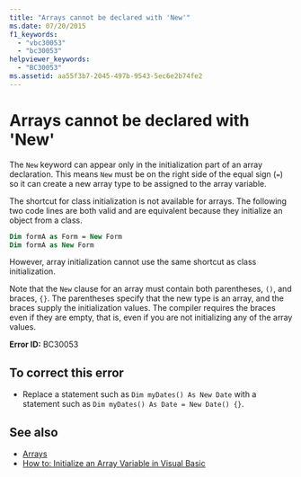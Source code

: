 ```yaml
---
title: "Arrays cannot be declared with 'New'"
ms.date: 07/20/2015
f1_keywords:
  - "vbc30053"
  - "bc30053"
helpviewer_keywords:
  - "BC30053"
ms.assetid: aa55f3b7-2045-497b-9543-5ec6e2b74fe2
---
```

# Arrays cannot be declared with 'New'

The `New` keyword can appear only in the initialization part of an array declaration. This means `New` must be on the right side of the equal sign (`=`) so it can create a new array type to be assigned to the array variable.

The shortcut for class initialization is not available for arrays. The following two code lines are both valid and are equivalent because they initialize an object from a class.

```vb
Dim formA as Form = New Form
Dim formA as New Form
```

However, array initialization cannot use the same shortcut as class initialization.

Note that the `New` clause for an array must contain both parentheses, `()`, and braces, `{}`. The parentheses specify that the new type is an array, and the braces supply the initialization values. The compiler requires the braces even if they are empty, that is, even if you are not initializing any of the array values.

**Error ID:** BC30053

## To correct this error

- Replace a statement such as `Dim myDates() As New Date` with a statement such as `Dim myDates() As Date = New Date() {}`.

## See also

- [Arrays](../../visual-basic/programming-guide/language-features/arrays/index.md)
- [How to: Initialize an Array Variable in Visual Basic](../../visual-basic/programming-guide/language-features/arrays/how-to-initialize-an-array-variable.md)
